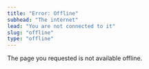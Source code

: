 ```yaml
---
title: "Error: Offline"
subhead: "The internet"
lead: "You are not connected to it"
slug: "offline"
type: "offline"
---
```

The page you requested is not available offline.
